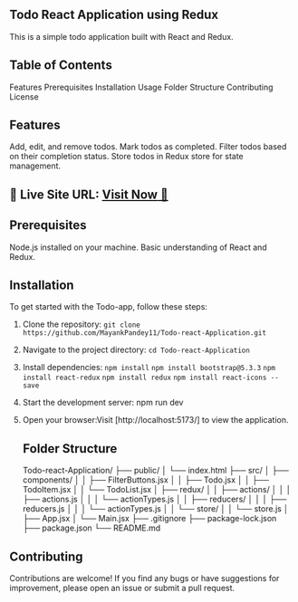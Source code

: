 ## Todo React Application using Redux
This is a simple todo application built with React and Redux.

## Table of Contents
Features
Prerequisites
Installation
Usage
Folder Structure
Contributing
License

## Features
Add, edit, and remove todos.
Mark todos as completed.
Filter todos based on their completion status.
Store todos in Redux store for state management.

## 📌 **Live Site URL:** <a href="https://todo-react-redux-application.netlify.app/">**Visit Now** 🚀</a>

## Prerequisites
Node.js installed on your machine.
Basic understanding of React and Redux.

## Installation
To get started with the Todo-app, follow these steps:

1. Clone the repository:
  `git clone https://github.com/MayankPandey11/Todo-react-Application.git`
2. Navigate to the project directory:
   `cd Todo-react-Application`
3. Install dependencies:
`npm install`
`npm install bootstrap@5.3.3`
`npm install react-redux`
`npm install redux`
`npm install react-icons --save`
4. Start the development server:
   npm run dev
5. Open your browser:Visit [http://localhost:5173/] to view the application.

   ## Folder Structure
   
   Todo-react-Application/
├── public/
│   └── index.html
├── src/
│   ├── components/
│   │   ├── FilterButtons.jsx
│   │   ├── Todo.jsx
│   │   ├── TodoItem.jsx
│   │   └── TodoList.jsx
│   ├── redux/
│   │   ├── actions/
│   │   │   ├── actions.js
│   │   │   └── actionTypes.js
│   │   ├── reducers/
│   │   │   ├── reducers.js
│   │   │   └── actionTypes.js
│   │   └── store/
│   │       └── store.js
│   ├── App.jsx
│   └── Main.jsx
├── .gitignore
├── package-lock.json
├── package.json
└── README.md

## Contributing
Contributions are welcome! If you find any bugs or have suggestions for improvement, please open an issue or submit a pull request.
